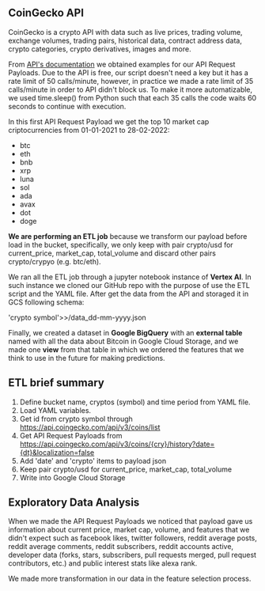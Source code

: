 ## CoinGecko API

CoinGecko is a crypto API with data such as live prices, trading volume, exchange volumes, trading pairs, historical data, contract address data, crypto categories, crypto derivatives, images and more.

From [API's documentation](https://www.coingecko.com/en/api/documentation) we obtained examples for our API Request Payloads. Due to the API is free, our script doesn't need a key but it has a rate limit of 50 calls/minute, however, in practice we made a rate limit of 35 calls/minute in order to API didn't block us. To make it more automatizable, we used time.sleep() from Python  such that each 35 calls the code waits 60 seconds to continue with execution.

In this first API Request Payload we get the top 10 market cap criptocurrencies from 01-01-2021 to 28-02-2022:

- btc
- eth
- bnb
- xrp
- luna
- sol
- ada
- avax
- dot
- doge

**We are performing an ETL job** because we transform our payload before load in the bucket, specifically, we only keep with pair crypto/usd for current_price, market_cap, total_volume and discard other pairs crypto/crypyo (e.g. btc/eth).

We ran all the ETL job through a jupyter notebook instance of **Vertex AI**. In such instance we cloned our GitHub repo with the purpose of use the ETL script and the YAML file. After get the data from the API and storaged it in GCS following schema:

'crypto symbol'>>/data_dd-mm-yyyy.json 

Finally, we created a dataset in **Google BigQuery** with an **external table** named with all the data about Bitcoin in Google Cloud Storage, and we made one **view** from that table in which we ordered the features that we think to use in the future for making predictions.  

## ETL brief summary

1. Define bucket name, cryptos (symbol) and time period from YAML file.
2. Load YAML variables.
3. Get id from crypto symbol through https://api.coingecko.com/api/v3/coins/list
4. Get API Request Payloads from https://api.coingecko.com/api/v3/coins/{cry}/history?date={dt}&localization=false
5. Add 'date' and 'crypto' items to payload json
6. Keep pair crypto/usd for current_price, market_cap, total_volume
7. Write into Google Cloud Storage

## Exploratory Data Analysis

When we made the API Request Payloads we noticed that payload gave us information about current price, market cap, volume, and features that we didn't expect such as facebook likes, twitter followers, reddit average posts, reddit average comments, reddit subscribers, reddit accounts active, developer data (forks, stars, subscribers, pull requests merged, pull request contributors, etc.) and public interest stats like alexa rank.

We made more transformation in our data in the feature selection process.
